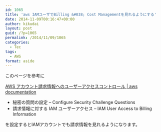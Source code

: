 ```yaml
---
id: 1065
title: 'aws IAMユーザでBilling &#038; Cost Managementを見れるようにする'
date: 2014-11-09T00:16:47+00:00
author: kikudai
layout: post
guid: /?p=1065
permalink: /2014/11/09/1065
categories:
  - Tec
tags:
  - AWS
format: aside
---
```

このページを参考に

<a title="AWS アカウント請求情報へのユーザーアクセスコントロール | aws documentation" href="http://docs.aws.amazon.com/ja_jp/awsaccountbilling/latest/about/ControllingAccessWebsite.html" target="_blank">AWS アカウント請求情報へのユーザーアクセスコントロール | aws documentation</a><!--more-->

  * 秘密の質問の設定 &#8211; Configure Security Challenge Questions
  * 請求情報に対する IAM ユーザーアクセス &#8211; IAM User Access to Billing Information

を設定するとIAMアカウントでも請求情報を見れるようになります。